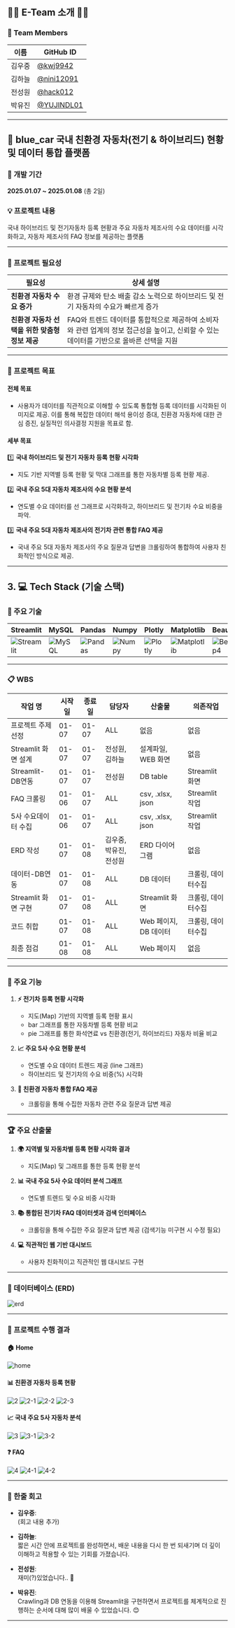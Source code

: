 ## 👋🏻 E-Team 소개 👋🏻

### 🌟 Team Members

| **이름**      | **GitHub ID**      |
|---------------|--------------------|
| 김우중        | [@kwj9942](https://github.com/kwj9942) |
| 김하늘        | [@nini12091](https://github.com/nini12091) |
| 전성원        | [@hack012](https://github.com/Hack012) |
| 박유진        | [@YUJINDL01](https://github.com/YUJINDL01) |

---

## 🚗 **blue_car** 국내 친환경 자동차(전기 & 하이브리드) 현황 및 데이터 통합 플랫폼

### 📅 개발 기간
**2025.01.07 ~ 2025.01.08** (총 2일)

### 💡 프로젝트 내용
국내 하이브리드 및 전기자동차 등록 현황과 주요 자동차 제조사의 수요 데이터를 시각화하고, 자동차 제조사의 FAQ 정보를 제공하는 플랫폼

---

### 🚀 프로젝트 필요성

| **필요성** | **상세 설명** |
|------------|---------------|
| **친환경 자동차 수요 증가** | 환경 규제와 탄소 배출 감소 노력으로 하이브리드 및 전기 자동차의 수요가 빠르게 증가 |
| **친환경 자동차 선택을 위한 맞춤형 정보 제공** | FAQ와 트렌드 데이터를 통합적으로 제공하여 소비자와 관련 업계의 정보 접근성을 높이고, 신뢰할 수 있는 데이터를 기반으로 올바른 선택을 지원 |

---

### 🎯 프로젝트 목표

#### **전체 목표**
+ 사용자가 데이터를 직관적으로 이해할 수 있도록 통합형 등록 데이터를 시각화된 이미지로 제공.
  이를 통해 복잡한 데이터 해석 용이성 증대, 친환경 자동차에 대한 관심 증진, 실질적인 의사결정 지원을 목표로 함.

#### **세부 목표**

1️⃣ **국내 하이브리드 및 전기 자동차 등록 현황 시각화**
   - 지도 기반 지역별 등록 현황 및 막대 그래프를 통한 자동차별 등록 현황 제공.

2️⃣ **국내 주요 5대 자동차 제조사의 수요 현황 분석**
   - 연도별 수요 데이터를 선 그래프로 시각화하고, 하이브리드 및 전기차 수요 비중을 파악.

3️⃣ **국내 주요 5대 자동차 제조사의 전기차 관련 통합 FAQ 제공**
   - 국내 주요 5대 자동차 제조사의 주요 질문과 답변을 크롤링하여 통합하여 사용자 친화적인 방식으로 제공.

---

## 3. 💻 Tech Stack (기술 스택)

### 🔧 주요 기술
| **Streamlit** | **MySQL** | **Pandas** | **Numpy** | **Plotly** | **Matplotlib** | **BeautifulSoup4** | **Selenium** |
| -------------- | --------- | ---------- | --------- | ---------- | -------------- | ------------------ | ------------ |
| ![Streamlit](https://img.shields.io/badge/Streamlit-FF4B4B?style=flat&logo=streamlit&logoColor=white) | ![MySQL](https://img.shields.io/badge/MySQL-4479A1?style=flat&logo=mysql&logoColor=white) | ![Pandas](https://img.shields.io/badge/Pandas-150458?style=flat&logo=pandas&logoColor=white) | ![Numpy](https://img.shields.io/badge/Numpy-013243?style=flat&logo=numpy&logoColor=white) | ![Plotly](https://img.shields.io/badge/Plotly-3F4F75?style=flat&logo=plotly&logoColor=white) | ![Matplotlib](https://img.shields.io/badge/Matplotlib-005C5C?style=flat&logo=matplotlib&logoColor=white) | ![BeautifulSoup4](https://img.shields.io/badge/BeautifulSoup4-000000?style=flat&logo=python&logoColor=white) | ![Selenium](https://img.shields.io/badge/Selenium-43B02A?style=flat&logo=selenium&logoColor=white) |

---

### 📋 WBS

| **작업 명**                | **시작일** | **종료일** | **담당자**                | **산출물**             | **의존작업**           |
| ------------------------- | ---------- | ---------- | ------------------------ | ---------------------- | ---------------------- |
| 프로젝트 주제 선정        | 01-07      | 01-07      | ALL                      | 없음                   | 없음                   |
| Streamlit 화면 설계        | 01-07      | 01-07      | 전성원, 김하늘           | 설계파일, WEB 화면     | 없음                   |
| Streamlit-DB연동           | 01-07      | 01-07      | 전성원                    | DB table               | Streamlit 화면         |
| FAQ 크롤링                 | 01-06      | 01-07      | ALL                      | csv, .xlsx, json       | Streamlit 작업         |
| 5사 수요데이터 수집        | 01-06      | 01-07      | ALL                      | csv, .xlsx, json       | Streamlit 작업         |
| ERD 작성                  | 01-07      | 01-08      | 김우중, 박유진, 전성원   | ERD 다이어그램         | 없음                   |
| 데이터-DB연동              | 01-07      | 01-08      | ALL                      | DB 데이터             | 크롤링, 데이터수집     |
| Streamlit 화면 구현        | 01-07      | 01-08      | ALL                      | Streamlit 화면         | 크롤링, 데이터수집     |
| 코드 취합                  | 01-07      | 01-08      | ALL                      | Web 페이지, DB 데이터  | 크롤링, 데이터수집     |
| 최종 점검                  | 01-08      | 01-08      | ALL                      | Web 페이지             | 없음                   |

---

### 🌟 주요 기능

1. **⚡ 전기차 등록 현황 시각화**
   - 지도(Map) 기반의 지역별 등록 현황 표시
   - bar 그래프를 통한 자동차별 등록 현황 비교
   - pie 그래프를 통한 화석연료 vs 친환경(전기, 하이브리드) 자동차 비율 비교

2. **📈 주요 5사 수요 현황 분석**
   - 연도별 수요 데이터 트렌드 제공 (line 그래프)
   - 하이브리드 및 전기차의 수요 비중(%) 시각화

3. **🌱 친환경 자동차 통합 FAQ 제공**
   - 크롤링을 통해 수집한 자동차 관련 주요 질문과 답변 제공

---

### 🏆 주요 산출물

1. **🌍 지역별 및 자동차별 등록 현황 시각화 결과**
   - 지도(Map) 및 그래프를 통한 등록 현황 분석

2. **📊 국내 주요 5사 수요 데이터 분석 그래프**
   - 연도별 트렌드 및 수요 비중 시각화

3. **📚 통합된 전기차 FAQ 데이터셋과 검색 인터페이스**
   - 크롤링을 통해 수집한 주요 질문과 답변 제공 (검색기능 미구현 시 수정 필요)

4. **💻 직관적인 웹 기반 대시보드**
   - 사용자 친화적이고 직관적인 웹 대시보드 구현

---

### 📌 데이터베이스 (ERD)
![erd](https://github.com/user-attachments/assets/7b867a06-726f-402d-9211-f890b9c95713)

---

### 📌 프로젝트 수행 결과

#### 🏠 Home
![home](https://github.com/user-attachments/assets/2ebfe991-d226-4771-ada5-c39c3020150c)

#### 📊 친환경 자동차 등록 현황
![2](https://github.com/user-attachments/assets/6b84c922-7425-4276-b517-7f6a5be5ae27)
![2-1](https://github.com/user-attachments/assets/676d6e4b-d8a6-451b-8dd2-38421fc328fe)
![2-2](https://github.com/user-attachments/assets/0e2cddeb-7e40-43c5-b195-1840d4b4e3ab)
![2-3](https://github.com/user-attachments/assets/f642fdc6-0db3-462d-8eb1-e1f2affb36a3)

#### 📈 국내 주요 5사 자동차 분석
![3](https://github.com/user-attachments/assets/18c1627c-a575-4644-bcfa-0d0ef9c26a74)
![3-1](https://github.com/user-attachments/assets/38352345-d1a5-4acd-9ba9-479b8ff85abb)
![3-2](https://github.com/user-attachments/assets/e589fb6c-3b52-4e75-9022-1ab00a6b8c61)

#### ❓ FAQ
![4](https://github.com/user-attachments/assets/248904a1-b725-4ea9-b31a-6e192901315b)
![4-1](https://github.com/user-attachments/assets/67e8a040-c09e-4809-8244-9997b14d1e4b)
![4-2](https://github.com/user-attachments/assets/dd889018-3443-411e-aea5-371b0ceaa32e)

---

### 📌 한줄 회고

- **김우중**:  
  (회고 내용 추가)

- **김하늘**:  
  짧은 시간 안에 프로젝트를 완성하면서, 배운 내용을 다시 한 번 되새기며 더 깊이 이해하고 적용할 수 있는 기회를 가졌습니다.

- **전성원**:  
  재미(?)있었습니다.. 🙂

- **박유진**:  
  Crawling과 DB 연동을 이용해 Streamlit을 구현하면서 프로젝트를 체계적으로 진행하는 순서에 대해 많이 배울 수 있었습니다. 😊

---
